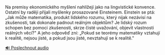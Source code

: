 
Na premisy ekonomického myšlení nahlížejí jako na lingvistické konvence. Ostatní by raději přijali myšlenky prosazované Einsteinem. Einstein se ptá: „Jak může matematika, produkt lidského rozumu, který nijak nezávisí na zkušenosti, tak dokonale padnout reálným objektům? Je lidský rozum schopen bez pomoci zkušenosti, skrze čisté uvažování, objevit vlastnosti reálných věcí?" A jeho odpověď zní: „Pokud se teorémy matematiky vztahují k realitě, nejsou jisté, a pokud jsou jisté, nevztahují se k realitě."

[🔊 Poslechnout audio](/data/7-paragraphs/audio/chapter_16/para_001-Na-premisy-ekonomickho-mylen-nahlej-jako-na.mp3)
